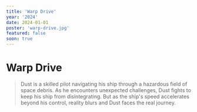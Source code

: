 ```yaml
---
title: 'Warp Drive'
year: '2024'
date: 2024-01-01
poster: 'warp-drive.jpg'
featured: false
soon: true
---
```


# Warp Drive

> Dust is a skilled pilot navigating his ship through a hazardous field of space
> debris. As he encounters unexpected challenges, Dust fights to keep his ship
> from disintegrating. But as the ship's speed accelerates beyond his control,
> reality blurs and Dust faces the real journey.
